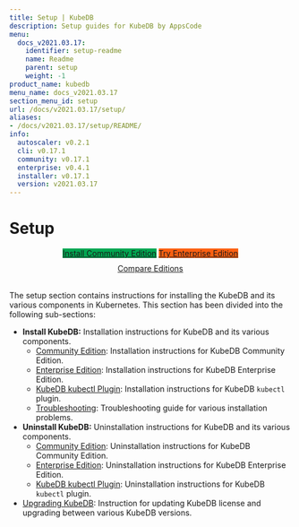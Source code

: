 ```yaml
---
title: Setup | KubeDB
description: Setup guides for KubeDB by AppsCode
menu:
  docs_v2021.03.17:
    identifier: setup-readme
    name: Readme
    parent: setup
    weight: -1
product_name: kubedb
menu_name: docs_v2021.03.17
section_menu_id: setup
url: /docs/v2021.03.17/setup/
aliases:
- /docs/v2021.03.17/setup/README/
info:
  autoscaler: v0.2.1
  cli: v0.17.1
  community: v0.17.1
  enterprise: v0.4.1
  installer: v0.17.1
  version: v2021.03.17
---
```


# Setup

<div style="text-align: center;">
  <a class="button is-link is-medium is-active has-text-weight-normal" href="/docs/v2021.03.17/setup/install/community" style="background:#00A651; width: 18rem;">Install Community Edition</a>
  <a class="button is-info is-medium is-active has-text-weight-normal" href="/docs/v2021.03.17/setup/install/enterprise"  style="background:#FC6011; width: 18rem;">Try Enterprise Edition</a>
  <a style="margin-top: 10px; display: block;" href="/docs/v2021.03.17/overview/README">Compare Editions</a>
</div>
<br>

The setup section contains instructions for installing the KubeDB and its various components in Kubernetes. This section has been divided into the following sub-sections:

- **Install KubeDB:** Installation instructions for KubeDB and its various components.
  - [Community Edition](/docs/v2021.03.17/setup/install/community): Installation instructions for KubeDB Community Edition.
  - [Enterprise Edition](/docs/v2021.03.17/setup/install/enterprise): Installation instructions for KubeDB Enterprise Edition.
  - [KubeDB kubectl Plugin](/docs/v2021.03.17/setup/install/kubectl_plugin): Installation instructions for KubeDB `kubectl` plugin.
  - [Troubleshooting](/docs/v2021.03.17/setup/install/troubleshoting): Troubleshooting guide for various installation problems.
- **Uninstall KubeDB:** Uninstallation instructions for KubeDB and its various components.
  - [Community Edition](/docs/v2021.03.17/setup/uninstall/community): Uninstallation instructions for KubeDB Community Edition.
  - [Enterprise Edition](/docs/v2021.03.17/setup/uninstall/enterprise): Uninstallation instructions for KubeDB Enterprise Edition.
  - [KubeDB kubectl Plugin](/docs/v2021.03.17/setup/uninstall/kubectl_plugin): Uninstallation instructions for KubeDB `kubectl` plugin.
- [Upgrading KubeDB](/docs/v2021.03.17/setup/upgrade/): Instruction for updating KubeDB license and upgrading between various KubeDB versions.
